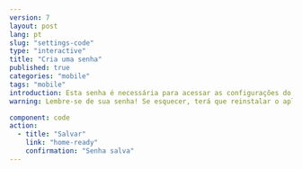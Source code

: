 ```yaml
---
version: 7
layout: post
lang: pt
slug: "settings-code"
type: "interactive"
title: "Cria uma senha"
published: true
categories: "mobile"
tags: "mobile"
introduction: Esta senha é necessária para acessar as configurações do aplicativo. Ela não é necessária para alertar os contatos em caso de emergência.
warning: Lembre-se de sua senha! Se esquecer, terá que reinstalar o aplicativo.

component: code
action:
  - title: "Salvar"
    link: "home-ready"
    confirmation: "Senha salva"
---
```

